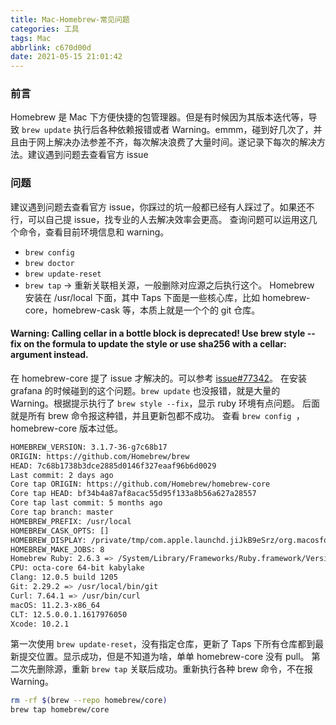 ```yaml
---
title: Mac-Homebrew-常见问题
categories: 工具
tags: Mac
abbrlink: c670d00d
date: 2021-05-15 21:01:42
---
```


### 前言
Homebrew 是 Mac 下方便快捷的包管理器。但是有时候因为其版本迭代等，导致 `brew update` 执行后各种依赖报错或者 Warning。emmm，碰到好几次了，并且由于网上解决办法参差不齐，每次解决浪费了大量时间。遂记录下每次的解决方法。建议遇到问题去查看官方 issue
<!--more-->

### 问题
建议遇到问题去查看官方 issue，你踩过的坑一般都已经有人踩过了。如果还不行，可以自己提 issue，找专业的人去解决效率会更高。
查询问题可以运用这几个命令，查看目前环境信息和 warning。
- `brew config`
- `brew doctor`
- `brew update-reset`
- `brew tap` -> 重新关联相关源，一般删除对应源之后执行这个。
Homebrew 安装在 /usr/local 下面，其中 Taps 下面是一些核心库，比如 homebrew-core，homebrew-cask 等，本质上就是一个个的 git 仓库。

#### Warning: Calling cellar in a bottle block is deprecated! Use brew style --fix on the formula to update the style or use sha256 with a cellar: argument instead. 
在 homebrew-core 提了 issue 才解决的。可以参考 [issue#77342](https://github.com/Homebrew/homebrew-core/issues/77342)。
在安装 grafana 的时候碰到的这个问题。`brew update` 也没报错，就是大量的 Warning。根据提示执行了 `brew style --fix`，显示 ruby 环境有点问题。
后面就是所有 brew 命令报这种错，并且更新包都不成功。
查看 `brew config `，homebrew-core 版本过低。
```sh 
HOMEBREW_VERSION: 3.1.7-36-g7c68b17
ORIGIN: https://github.com/Homebrew/brew
HEAD: 7c68b1738b3dce2885d0146f327eaaf96b6d0029
Last commit: 2 days ago
Core tap ORIGIN: https://github.com/Homebrew/homebrew-core
Core tap HEAD: bf34b4a87af8acac55d95f133a8b56a627a28557
Core tap last commit: 5 months ago
Core tap branch: master
HOMEBREW_PREFIX: /usr/local
HOMEBREW_CASK_OPTS: []
HOMEBREW_DISPLAY: /private/tmp/com.apple.launchd.jiJkB9eSrz/org.macosforge.xquartz:0
HOMEBREW_MAKE_JOBS: 8
Homebrew Ruby: 2.6.3 => /System/Library/Frameworks/Ruby.framework/Versions/2.6/usr/bin/ruby
CPU: octa-core 64-bit kabylake
Clang: 12.0.5 build 1205
Git: 2.29.2 => /usr/local/bin/git
Curl: 7.64.1 => /usr/bin/curl
macOS: 11.2.3-x86_64
CLT: 12.5.0.0.1.1617976050
Xcode: 10.2.1
```
第一次使用 `brew update-reset`，没有指定仓库，更新了 Taps 下所有仓库都到最新提交位置。显示成功，但是不知道为啥，单单 homebrew-core 没有 pull。
第二次先删除源，重新 `brew tap` 关联后成功。重新执行各种 brew 命令，不在报 Warning。
```sh
rm -rf $(brew --repo homebrew/core)
brew tap homebrew/core
```


